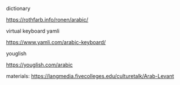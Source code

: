 dictionary

https://rothfarb.info/ronen/arabic/

virtual keyboard yamli

https://www.yamli.com/arabic-keyboard/

youglish


https://youglish.com/arabic

materials:
https://langmedia.fivecolleges.edu/culturetalk/Arab-Levant
